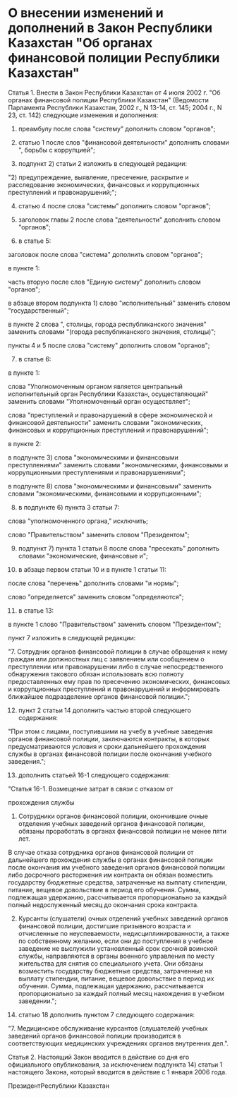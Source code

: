 # О внесении изменений и дополнений в Закон Республики Казахстан "Об органах финансовой полиции Республики Казахстан"

Статья 1. Внести в Закон Республики Казахстан от 4 июля 2002 г. "Об органах финансовой полиции Республики Казахстан" (Ведомости Парламента Республики Казахстан, 2002 г., N 13-14, ст. 145; 2004 г., N 23, ст. 142) следующие изменения и дополнения:

1) преамбулу после слова "систему" дополнить словом "органов";

2) статью 1 после слов "финансовой деятельности" дополнить словами ", борьбы с коррупцией";

3) подпункт 2) статьи 2 изложить в следующей редакции:

"2) предупреждение, выявление, пресечение, раскрытие и расследование экономических, финансовых и коррупционных преступлений и правонарушений;";

4) статью 4 после слова "системы" дополнить словом "органов";

5) заголовок главы 2 после слова "деятельности" дополнить словом "органов";

6) в статье 5:

заголовок после слова "система" дополнить словом "органов";

в пункте 1:

часть вторую после слов "Единую систему" дополнить словом "органов";

в абзаце втором подпункта 1) слово "исполнительный" заменить словом "государственный";

в пункте 2 слова ", столицы, города республиканского значения" заменить словами "(города республиканского значения, столицы)";

пункты 4 и 5 после слова "систему" дополнить словом "органов";

7) в статье 6:

в пункте 1:

слова "Уполномоченным органом является центральный исполнительный орган Республики Казахстан, осуществляющий" заменить словами "Уполномоченный орган осуществляет";

слова "преступлений и правонарушений в сфере экономической и финансовой деятельности" заменить словами "экономических, финансовых и коррупционных преступлений и правонарушений";

в пункте 2:

в подпункте 3) слова "экономическими и финансовыми преступлениями" заменить словами "экономическими, финансовыми и коррупционными преступлениями и правонарушениями";

в подпункте 8) слова "экономическими и финансовыми" заменить словами "экономическими, финансовыми и коррупционными";

8) в подпункте 6) пункта 3 статьи 7:

слова "уполномоченного органа," исключить;

слово "Правительством" заменить словом "Президентом";

9) подпункт 7) пункта 1 статьи 8 после слова "пресекать" дополнить словами "экономические, финансовые и";

10) в абзаце первом статьи 10 и в пункте 1 статьи 11:

после слова "перечень" дополнить словами "и нормы";

слово "определяется" заменить словом "определяются";

11) в статье 13:

в пункте 1 слово "Правительством" заменить словом "Президентом";

пункт 7 изложить в следующей редакции:

"7. Сотрудник органов финансовой полиции в случае обращения к нему граждан или должностных лиц с заявлением или сообщением о преступлении или правонарушении либо в случае непосредственного обнаружения такового обязан использовать всю полноту предоставленных ему прав по пресечению экономических, финансовых и коррупционных преступлений и правонарушений и информировать ближайшее подразделение органов финансовой полиции.";

12) пункт 2 статьи 14 дополнить частью второй следующего содержания:

"При этом с лицами, поступившими на учебу в учебные заведения органов финансовой полиции, заключаются контракты, в которых предусматриваются условия и сроки дальнейшего прохождения службы в органах финансовой полиции после окончания учебного заведения.";

13) дополнить статьей 16-1 следующего содержания:

"Статья 16-1. Возмещение затрат в связи с отказом от

прохождения службы

1. Сотрудники органов финансовой полиции, окончившие очные отделения учебных заведений органов финансовой полиции, обязаны проработать в органах финансовой полиции не менее пяти лет.

В случае отказа сотрудника органов финансовой полиции от дальнейшего прохождения службы в органах финансовой полиции после окончания им учебного заведения органов финансовой полиции либо досрочного расторжения им контракта он обязан возместить государству бюджетные средства, затраченные на выплату стипендии, питание, вещевое довольствие в период его обучения. Сумма, подлежащая удержанию, рассчитывается пропорционально за каждый полный недослуженный месяц до окончания срока контракта.

2. Курсанты (слушатели) очных отделений учебных заведений органов финансовой полиции, достигшие призывного возраста и отчисленные по неуспеваемости, недисциплинированности, а также по собственному желанию, если они до поступления в учебное заведение не выслужили установленный срок срочной воинской службы, направляются в органы военного управления по месту жительства для снятия со специального учета. Они обязаны возместить государству бюджетные средства, затраченные на выплату стипендии, питание, вещевое довольствие в период их обучения. Сумма, подлежащая удержанию, рассчитывается пропорционально за каждый полный месяц нахождения в учебном заведении.";

14) статью 18 дополнить пунктом 7 следующего содержания:

"7. Медицинское обслуживание курсантов (слушателей) учебных заведений органов финансовой полиции производится в соответствующих медицинских учреждениях органов внутренних дел.".

Статья 2. Настоящий Закон вводится в действие со дня его официального опубликования, за исключением подпункта 14) статьи 1 настоящего Закона, который вводится в действие с 1 января 2006 года.

ПрезидентРеспублики Казахстан

